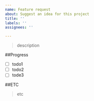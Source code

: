 ```yaml
---
name: Feature request
about: Suggest an idea for this project
title: ''
labels: ''
assignees: ''

---
```


> description

##Progress
- [ ] todo1
- [ ] todo2
- [ ] tode3

##ETC
>etc

